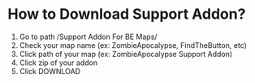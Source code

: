 # How to Download Support Addon?
1. Go to path /Support Addon For BE Maps/
2. Check your map name (ex: ZombieApocalypse, FindTheButton, etc)
3. Click path of your map (ex: ZombieApocalypse Support Addon)
4. Click zip of your addon
5. Click DOWNLOAD